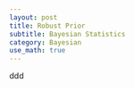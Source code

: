 ```yaml
---
layout: post
title: Robust Prior
subtitle: Bayesian Statistics
category: Bayesian
use_math: true
---
```

ddd

<br>
<br>
